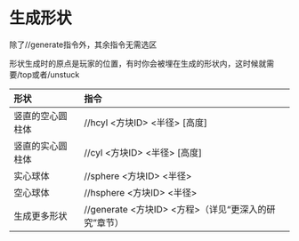 # 生成形状

除了//generate指令外，其余指令无需选区

形状生成时的原点是玩家的位置，有时你会被埋在生成的形状内，这时候就需要/top或者/unstuck

| 形状 | 指令 |
| :--- | :--- |
| 竖直的空心圆柱体 | //hcyl &lt;方块ID&gt; &lt;半径&gt; \[高度\] |
| 竖直的实心圆柱体 | //cyl &lt;方块ID&gt; &lt;半径&gt; \[高度\] |
| 实心球体 | //sphere &lt;方块ID&gt; &lt;半径&gt; |
| 空心球体 | //hsphere &lt;方块ID&gt; &lt;半径&gt; |
| 生成更多形状 | //generate &lt;方块ID&gt; &lt;方程&gt;（详见“更深入的研究”章节） |



